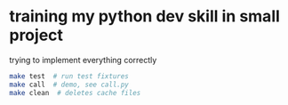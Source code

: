
# training my python dev skill in small project

trying to implement everything correctly

```bash
make test  # run test fixtures
make call  # demo, see call.py
make clean  # deletes cache files
```
